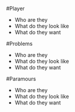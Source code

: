 #Player
* Who are they
* What do they look like
* What do they want

#Problems
* Who are they
* What do they look like
* What do they want

#Paramours
* Who are they
* What do they look like
* What do they want